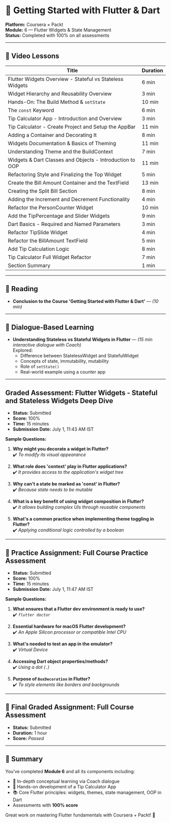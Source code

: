 # 📱 Getting Started with Flutter & Dart  

**Platform:** Coursera × Packt  
**Module:** 6 — Flutter Widgets & State Management  
**Status:** Completed with 100% on all assessments  

---

## 🎥 Video Lessons

| Title                                                                                   | Duration |
|-----------------------------------------------------------------------------------------|----------|
| Flutter Widgets Overview - Stateful vs Stateless Widgets                                | 6 min    |
| Widget Hierarchy and Reusability Overview                                               | 3 min    |
| Hands-On: The Build Method & `setState`                                                 | 10 min   |
| The `const` Keyword                                                                     | 6 min    |
| Tip Calculator App - Introduction and Overview                                          | 3 min    |
| Tip Calculator - Create Project and Setup the AppBar                                    | 11 min   |
| Adding a Container and Decorating It                                                   | 8 min    |
| Widgets Documentation & Basics of Theming                                               | 11 min   |
| Understanding Theme and the BuildContext                                                | 7 min    |
| Widgets & Dart Classes and Objects - Introduction to OOP                                | 11 min   |
| Refactoring Style and Finalizing the Top Widget                                         | 5 min    |
| Create the Bill Amount Container and the TextField                                      | 13 min   |
| Creating the Split Bill Section                                                         | 8 min    |
| Adding the Increment and Decrement Functionality                                        | 4 min    |
| Refactor the PersonCounter Widget                                                       | 10 min   |
| Add the TipPercentage and Slider Widgets                                                | 9 min    |
| Dart Basics - Required and Named Parameters                                             | 3 min    |
| Refactor TipSlide Widget                                                                | 4 min    |
| Refactor the BillAmount TextField                                                       | 5 min    |
| Add Tip Calculation Logic                                                               | 8 min    |
| Tip Calculator Full Widget Refactor                                                     | 7 min    |
| Section Summary                                                                         | 1 min    |

---

## 📖 Reading

- **Conclusion to the Course 'Getting Started with Flutter & Dart'** — *(10 min)*

---

## 💬 Dialogue-Based Learning

- **Understanding Stateless vs Stateful Widgets in Flutter** — *(15 min interactive dialogue with Coach)*  
  Explored:
  - Difference between StatelessWidget and StatefulWidget  
  - Concepts of state, immutability, mutability  
  - Role of `setState()`  
  - Real-world example using a counter app

---

## Graded Assessment: Flutter Widgets - Stateful and Stateless Widgets Deep Dive

- **Status:** Submitted  
- **Score:** 100%  
- **Time:** 15 minutes  
- **Submission Date:** July 1, 11:43 AM IST  

**Sample Questions:**

1. **Why might you decorate a widget in Flutter?**  
   ✔️ *To modify its visual appearance*

2. **What role does 'context' play in Flutter applications?**  
   ✔️ *It provides access to the application's widget tree*

3. **Why can't a state be marked as 'const' in Flutter?**  
   ✔️ *Because state needs to be mutable*

4. **What is a key benefit of using widget composition in Flutter?**  
   ✔️ *It allows building complex UIs through reusable components*

5. **What's a common practice when implementing theme toggling in Flutter?**  
   ✔️ *Applying conditional logic controlled by a boolean*

---

## 🧠 Practice Assignment: Full Course Practice Assessment

- **Status:** Submitted  
- **Score:** 100%  
- **Time:** 15 minutes  
- **Submission Date:** July 1, 11:47 AM IST  

**Sample Questions:**

1. **What ensures that a Flutter dev environment is ready to use?**  
   ✔️ *`flutter doctor`*

2. **Essential hardware for macOS Flutter development?**  
   ✔️ *An Apple Silicon processor or compatible Intel CPU*

3. **What's needed to test an app in the emulator?**  
   ✔️ *Virtual Device*

4. **Accessing Dart object properties/methods?**  
   ✔️ *Using a dot (`.`)*

5. **Purpose of `BoxDecoration` in Flutter?**  
   ✔️ *To style elements like borders and backgrounds*

---

## 🏁 Final Graded Assignment: Full Course Assessment

- **Status:** Submitted  
- **Duration:** 1 hour  
- **Score:** *Passed*

---

## 🎉 Summary

You’ve completed **Module 6** and all its components including:

- 🧠 In-depth conceptual learning via Coach dialogue
- 🔧 Hands-on development of a Tip Calculator App
- 📚 Core Flutter principles: widgets, themes, state management, OOP in Dart
- Assessments with **100% score**

Great work on mastering Flutter fundamentals with Coursera + Packt! 🚀
